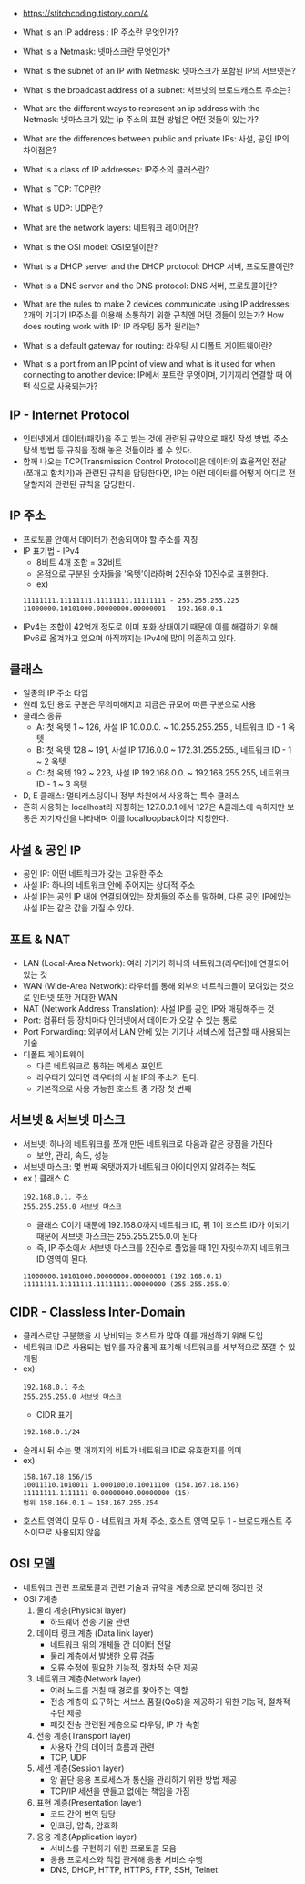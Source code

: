 + https://stitchcoding.tistory.com/4

+ What is an IP address : IP 주소란 무엇인가?
+ What is a Netmask: 넷마스크란 무엇인가?
+ What is the subnet of an IP with Netmask: 넷마스크가 포함된 IP의 서브넷은?
+ What is the broadcast address of a subnet: 서브넷의 브로드캐스트 주소는?
+ What are the different ways to represent an ip address with the Netmask: 넷마스크가 있는 ip 주소의 표현 방법은 어떤 것들이 있는가?
+ What are the differences between public and private IPs: 사설, 공인 IP의 차이점은?
+ What is a class of IP addresses: IP주소의 클래스란?
+ What is TCP: TCP란?
+ What is UDP: UDP란?
+ What are the network layers: 네트워크 레이어란?
+ What is the OSI model: OSI모델이란?
+ What is a DHCP server and the DHCP protocol: DHCP 서버, 프로토콜이란?
+ What is a DNS server and the DNS protocol: DNS 서버, 프로토콜이란?
+ What are the rules to make 2 devices communicate using IP addresses: 2개의 기기가 IP주소를 이용해 소통하기 위한 규칙엔 어떤 것들이 있는가?
How does routing work with IP: IP 라우팅 동작 원리는?
+ What is a default gateway for routing: 라우팅 시 디폴트 게이트웨이란?
+ What is a port from an IP point of view and what is it used for when connecting to another device: IP에서 포트란 무엇이며, 기기끼리 연결할 때 어떤 식으로 사용되는가?

IP - Internet Protocol
---
+ 인터넷에서 데이터(패킷)을 주고 받는 것에 관련된 규약으로 패킷 작성 방법, 주소 탐색 방법 등 규칙을 정해 놓은 것들이라 볼 수 있다.
+ 함께 나오는 TCP(Transmission Control Protocol)은 데이터의 효율적인 전달(쪼개고 합치기)과 관련된 규칙을 담당한다면, IP는 이런 데이터를 어떻게 어디로 전달할지와 관련된 규칙을 담당한다.

IP 주소
---
+ 프로토콜 안에서 데이터가 전송되어야 할 주소를 지칭
+ IP 표기법 - IPv4
	+ 8비트 4개 조합 = 32비트
	+ 온점으로 구분된 숫자들을 '옥텟'이라하며 2진수와 10진수로 표현한다.
	+ ex) 
	~~~
	11111111.11111111.11111111.11111111 - 255.255.255.225
	11000000.10101000.00000000.00000001 - 192.168.0.1
	~~~
+ IPv4는 조합이 42억개 정도로 이미 포화 상태이기 때문에 이를 해결하기 위해 IPv6로 옮겨가고 있으며 아직까지는 IPv4에 많이 의존하고 있다.

클래스
---
+ 일종의 IP 주소 타입
+ 원래 있던 용도 구분은 무의미해지고 지금은 규모에 따른 구분으로 사용
+ 클래스 종류
	+ A: 첫 옥텟 1 ~ 126, 사설 IP 10.0.0.0. ~ 10.255.255.255., 네트워크 ID - 1 옥텟 
	+ B: 첫 옥텟 128 ~ 191, 사설 IP 17.16.0.0 ~ 172.31.255.255., 네트워크 ID - 1 ~ 2 옥텟
	+ C: 첫 옥텟 192 ~ 223, 사설 IP 192.168.0.0. ~ 192.168.255.255, 네트워크 ID - 1 ~ 3 옥텟
+ D, E 클래스: 멀티캐스팅이나 정부 차원에서 사용하는 특수 클래스
+ 흔히 사용하는 localhost라 지칭하는 127.0.0.1.에서 127은 A클래스에 속하지만 보통은 자기자신을 나타내며 이를 localloopback이라 지칭한다.

사설 & 공인 IP
---
+ 공인 IP: 어떤 네트워크가 갖는 고유한 주소
+ 사설 IP: 하나의 네트워크 안에 주어지는 상대적 주소
+ 사설 IP는 공인 IP 내에 연결되어있는 장치들의 주소를 말하며, 다른 공인 IP에있는 사설 IP는 같은 값을 가질 수 있다.

포트 & NAT
---
+ LAN (Local-Area Network): 여러 기기가 하나의 네트워크(라우터)에 연결되어 있는 것
+ WAN (Wide-Area Network): 라우터를 통해 외부의 네트워크들이 모여있는 것으로 인터넷 또한 거대한 WAN
+ NAT (Network Address Translation): 사설 IP를 공인 IP와 매핑해주는 것
+ Port: 컴퓨터 등 장치마다 인터넷에서 데이터가 오갈 수 있는 통로
+ Port Forwarding: 외부에서 LAN 안에 있는 기기나 서비스에 접근할 때 사용되는 기술
+ 디폴트 게이트웨이
	+ 다른 네트워크로 통하는 엑세스 포인트
	+ 라우터가 있다면 라우터의 사설 IP의 주소가 된다.
	+ 기본적으로 사용 가능한 호스트 중 가장 첫 번째

서브넷 & 서브넷 마스크
---
+ 서브넷: 하나의 네트워크를 쪼개 만든 네트워크로 다음과 같은 장점을 가진다
	+ 보안, 관리, 속도, 성능
+ 서브넷 마스크: 몇 번째 옥탯까지가 네트워크 아이디인지 알려주는 척도
+ ex ) 클래스 C
	~~~
	192.168.0.1. 주소
	255.255.255.0 서브넷 마스크
	~~~
	+ 클래스 C이기 때문에 192.168.0까지 네트워크 ID, 뒤 1이 호스트 ID가 이되기 때문에 서브넷 마스크는 255.255.255.0.이 된다.
	+ 즉, IP 주소에서 서브넷 마스크를 2진수로 풀었을 때 1인 자릿수까지 네트워크 ID 영역이 된다.
	~~~
	11000000.10101000.00000000.00000001 (192.168.0.1)
	11111111.11111111.11111111.00000000 (255.255.255.0)
	~~~

CIDR - Classless Inter-Domain
---
+ 클래스로만 구분했을 시 낭비되는 호스트가 많아 이를 개선하기 위해 도입
+ 네트워크 ID로 사용되는 범위를 자유롭게 표기해 네트워크를 세부적으로 쪼갤 수 있게됨
+ ex)
	~~~
	192.168.0.1 주소
	255.255.255.0 서브넷 마스크
	~~~
	+ CIDR 표기
	~~~
	192.168.0.1/24
	~~~
+ 슬래시 뒤 수는 몇 개까지의 비트가 네트워크 ID로 유효한지를 의미
+ ex)
	~~~
	158.167.18.156/15
	10011110.1010011 1.00010010.10011100 (158.167.18.156)
	11111111.1111111 0.00000000.00000000 (15)
	범위 158.166.0.1 ~ 158.167.255.254
	~~~
+ 호스트 영역이 모두 0 -  네트워크 자체 주소, 호스트 영역 모두 1 - 브로드캐스트 주소이므로 사용되지 않음

OSI 모델
---
+ 네트워크 관련 프로토콜과 관련 기술과 규약을 계층으로 분리해 정리한 것
+ OSI 7계층
	1. 물리 계층(Physical layer)
		+ 하드웨어 전송 기술 관련
	2. 데이터 링크 계층 (Data link layer)
		+ 네트워크 위의 개체들 간 데이터 전달
		+ 물리 계층에서 발생한 오류 검출
		+ 오류 수정에 필요한 기능적, 절차적 수단 제공
	3. 네트워크 계층(Network layer)
		+ 여러 노드를 거칠 때 경로를 찾아주는 역할
		+ 전송 계층이 요구하는 서브스 품질(QoS)을 제공하기 위한 기능적, 절차적 수단 제공
		+ 패킷 전송 관련된 계층으로 라우팅, IP 가 속함
	4. 전송 계층(Transport layer)
		+ 사용자 간의 데이터 흐름과 관련
		+ TCP, UDP
	5. 세션 계층(Session layer)
		+ 양 끝단 응용 프로세스가 통신을 관리하기 위한 방법 제공
		+ TCP/IP 세션을 만들고 없에는 책임을 가짐
	6. 표현 계층(Presentation layer)
		+ 코드 간의 번역 담당
		+ 인코딩, 압축, 암호화
	7. 응용 계층(Application layer)
		+ 서비스를 구현하기 위한 프로토콜 모음
		+ 응용 프로세스와 직접 관계해 응용 서비스 수행
		+ DNS, DHCP, HTTP, HTTPS, FTP, SSH, Telnet
